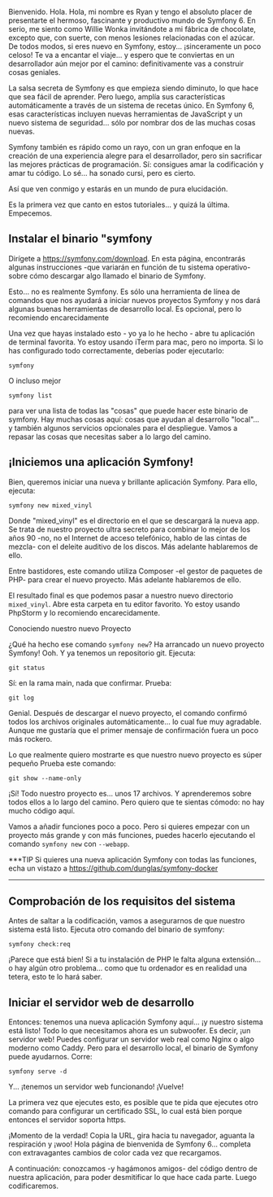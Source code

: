 Bienvenido. Hola. Hola, mi nombre es Ryan y tengo el absoluto placer de presentarte el hermoso, fascinante y productivo mundo de Symfony 6. En serio, me siento como Willie Wonka invitándote a mi fábrica de chocolate, excepto que, con suerte, con menos lesiones relacionadas con el azúcar. De todos modos, si eres nuevo en Symfony, estoy... ¡sinceramente un poco celoso! Te va a encantar el viaje... y espero que te conviertas en un desarrollador aún mejor por el camino: definitivamente vas a construir cosas geniales. 

La salsa secreta de Symfony es que empieza siendo diminuto, lo que hace que sea fácil de aprender. Pero luego, amplía sus características automáticamente a través de un sistema de recetas único. En Symfony 6, esas características incluyen nuevas herramientas de JavaScript y un nuevo sistema de seguridad... sólo por nombrar dos de las muchas cosas nuevas.

Symfony también es rápido como un rayo, con un gran enfoque en la creación de una experiencia alegre para el desarrollador, pero sin sacrificar las mejores prácticas de programación. Sí: consigues amar la codificación y amar tu código. Lo sé... ha sonado cursi, pero es cierto.

Así que ven conmigo y estarás en un mundo de pura elucidación.

Es la primera vez que canto en estos tutoriales... y quizá la última. Empecemos.

## Instalar el binario "symfony

Dirígete a https://symfony.com/download. En esta página, encontrarás algunas instrucciones -que variarán en función de tu sistema operativo- sobre cómo descargar algo llamado el binario de Symfony.

Esto... no es realmente Symfony. Es sólo una herramienta de línea de comandos que nos ayudará a iniciar nuevos proyectos Symfony y nos dará algunas buenas herramientas de desarrollo local. Es opcional, pero lo recomiendo encarecidamente

Una vez que hayas instalado esto - yo ya lo he hecho - abre tu aplicación de terminal favorita. Yo estoy usando iTerm para mac, pero no importa. Si lo has configurado todo correctamente, deberías poder ejecutarlo:

```terminal
symfony
```

O incluso mejor

```terminal
symfony list
```

para ver una lista de todas las "cosas" que puede hacer este binario de symfony. Hay muchas cosas aquí: cosas que ayudan al desarrollo "local"... y también algunos servicios opcionales para el despliegue. Vamos a repasar las cosas que necesitas saber a lo largo del camino.

## ¡Iniciemos una aplicación Symfony!

Bien, queremos iniciar una nueva y brillante aplicación Symfony. Para ello, ejecuta:

```terminal
symfony new mixed_vinyl
```

Donde "mixed_vinyl" es el directorio en el que se descargará la nueva app. Se trata de nuestro proyecto ultra secreto para combinar lo mejor de los años 90 -no, no el Internet de acceso telefónico, hablo de las cintas de mezcla- con el deleite auditivo de los discos. Más adelante hablaremos de ello.

Entre bastidores, este comando utiliza Composer -el gestor de paquetes de PHP- para crear el nuevo proyecto. Más adelante hablaremos de ello.

El resultado final es que podemos pasar a nuestro nuevo directorio `mixed_vinyl`. Abre esta carpeta en tu editor favorito. Yo estoy usando PhpStorm y lo recomiendo encarecidamente.

 Conociendo nuestro nuevo Proyecto

¿Qué ha hecho ese comando `symfony new`? Ha arrancado un nuevo proyecto Symfony! Ooh. Y ya tenemos un repositorio git. Ejecuta:

```terminal
git status
```

Sí: en la rama main, nada que confirmar. Prueba:

```terminal
git log
```

Genial. Después de descargar el nuevo proyecto, el comando confirmó todos los archivos originales automáticamente... lo cual fue muy agradable. Aunque me gustaría que el primer mensaje de confirmación fuera un poco más rockero.

Lo que realmente quiero mostrarte es que nuestro nuevo proyecto es súper pequeño Prueba este comando:

```terminal
git show --name-only
```

¡Sí! Todo nuestro proyecto es... unos 17 archivos. Y aprenderemos sobre todos ellos a lo largo del camino. Pero quiero que te sientas cómodo: no hay mucho código aquí.

Vamos a añadir funciones poco a poco. Pero si quieres empezar con un proyecto más grande y con más funciones, puedes hacerlo ejecutando el comando `symfony new` con `--webapp`.

***TIP
Si quieres una nueva aplicación Symfony con todas las funciones, echa un vistazo a https://github.com/dunglas/symfony-docker
***

## Comprobación de los requisitos del sistema

Antes de saltar a la codificación, vamos a asegurarnos de que nuestro sistema está listo. Ejecuta otro comando del binario de symfony:

```terminal
symfony check:req
```

¡Parece que está bien! Si a tu instalación de PHP le falta alguna extensión... o hay algún otro problema... como que tu ordenador es en realidad una tetera, esto te lo hará saber.

## Iniciar el servidor web de desarrollo

Entonces: tenemos una nueva aplicación Symfony aquí... ¡y nuestro sistema está listo! Todo lo que necesitamos ahora es un subwoofer. Es decir, ¡un servidor web! Puedes configurar un servidor web real como Nginx o algo moderno como Caddy. Pero para el desarrollo local, el binario de Symfony puede ayudarnos. Corre:

```terminal
symfony serve -d
```

Y... ¡tenemos un servidor web funcionando! ¡Vuelve!

La primera vez que ejecutes esto, es posible que te pida que ejecutes otro comando para configurar un certificado SSL, lo cual está bien porque entonces el servidor soporta https.

¡Momento de la verdad! Copia la URL, gira hacia tu navegador, aguanta la respiración y ¡woo! Hola página de bienvenida de Symfony 6... completa con extravagantes cambios de color cada vez que recargamos.

A continuación: conozcamos -y hagámonos amigos- del código dentro de nuestra aplicación, para poder desmitificar lo que hace cada parte. Luego codificaremos.